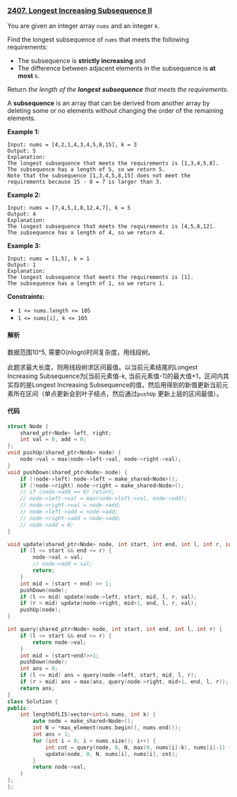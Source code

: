 ### [2407. Longest Increasing Subsequence II](https://leetcode.com/problems/longest-increasing-subsequence-ii/)

You are given an integer array `nums` and an integer `k`.

Find the longest subsequence of `nums` that meets the following requirements:

- The subsequence is **strictly increasing** and
- The difference between adjacent elements in the subsequence is **at most** `k`.

Return *the length of the **longest** **subsequence** that meets the requirements.*

A **subsequence** is an array that can be derived from another array by deleting some or no elements without changing the order of the remaining elements.

 

**Example 1:**

```
Input: nums = [4,2,1,4,3,4,5,8,15], k = 3
Output: 5
Explanation:
The longest subsequence that meets the requirements is [1,3,4,5,8].
The subsequence has a length of 5, so we return 5.
Note that the subsequence [1,3,4,5,8,15] does not meet the requirements because 15 - 8 = 7 is larger than 3.
```

**Example 2:**

```
Input: nums = [7,4,5,1,8,12,4,7], k = 5
Output: 4
Explanation:
The longest subsequence that meets the requirements is [4,5,8,12].
The subsequence has a length of 4, so we return 4.
```

**Example 3:**

```
Input: nums = [1,5], k = 1
Output: 1
Explanation:
The longest subsequence that meets the requirements is [1].
The subsequence has a length of 1, so we return 1.
```

 

**Constraints:**

- `1 <= nums.length <= 105`
- `1 <= nums[i], k <= 105`

#### 解析

数据范围10^5, 需要O(nlogn)时间复杂度，用线段树。

此题求最大长度，则用线段树求区间最值。以当前元素结尾的Longest Increasing Subsequence为[当前元素值-k,  当前元素值-1]的最大值+1，区间内其实存的是Longest Increasing Subsequence的值，然后用得到的新值更新当前元素所在区间（单点更新会到叶子结点，然后通过`pushUp` 更新上层的区间最值）。

#### 代码

```c++
struct Node {
    shared_ptr<Node> left, right;
    int val = 0, add = 0; 
};
void pushUp(shared_ptr<Node> node) {
    node->val = max(node->left->val, node->right->val);
}
void pushDown(shared_ptr<Node> node) {
    if (!node->left) node->left = make_shared<Node>();
    if (!node->right) node->right = make_shared<Node>();
    // if (node->add == 0) return;
    // node->left->val = max(node->left->val, node->add);
    // node->right->val = node->add;
    // node->left->add = node->add;
    // node->right->add = node->add;
    // node->add = 0;
}

void update(shared_ptr<Node> node, int start, int end, int l, int r, int val) {
    if (l <= start && end <= r) {
        node->val = val;
        // node->add = val;
        return;
    }
    int mid = (start + end) >> 1;
    pushDown(node);
    if (l <= mid) update(node->left, start, mid, l, r, val);
    if (r > mid) update(node->right, mid+1, end, l, r, val);
    pushUp(node);
}

int query(shared_ptr<Node> node, int start, int end, int l, int r) {
    if (l <= start && end <= r) {
        return node->val;
    }
    int mid = (start+end)>>1;
    pushDown(node);
    int ans = 0;
    if (l <= mid) ans = query(node->left, start, mid, l, r);
    if (r > mid) ans = max(ans, query(node->right, mid+1, end, l, r));
    return ans;
}
class Solution {
public:
    int lengthOfLIS(vector<int>& nums, int k) {
        auto node = make_shared<Node>();
        int N = *max_element(nums.begin(), nums.end());
        int ans = 1;
        for (int i = 0; i < nums.size(); i++) {
            int cnt = query(node, 0, N, max(0, nums[i]-k), nums[i]-1) + 1;
            update(node, 0, N, nums[i], nums[i], cnt);
        }
        return node->val;
    }
};
};
```
